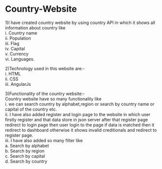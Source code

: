 # Country-Website
1)I have created country website by using country API in which it shows all information about country like                                                            
  i. Country name                                                                                                                                                     
 ii. Population                                                                                                                                                       
iii. Flag                                                                                                                                                             
 iv. Capital                                                                                                                                                          
  v. Currency                                                                                                                                                         
 vi. Languages.                                                                                                                                                       

2)Technology used in this website are:-                                                                                                                              
  i. HTML                                                                                                                                                             
 ii. CSS                                                                                                                                                              
iii. AngularJs                                                                                                                                                        

3)Functionality of the country website:-                                                                                                                              
Country website have so many functionality like                                                                                                                       
 i. we can search country by alphabet,region or search by country name or capital of the country etc.                                                                 
ii. I have also added register and login page to the website in which user firstly register and that data store in json server after that register page redirect to 
    login page then user login to the page if data is matched then it redirect to dashboard otherwise it shows invalid creditionals and redirect to register page.   
iii. I have also added so many filter like                                                                                                                            
    a. Search by alphabet                                                                                                                                             
    b. Search by region                                                                                                                                               
    c. Search by capital                                                                                                                                              
    d. Search by country
